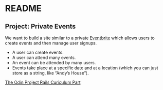# README
## Project: Private Events

We want to build a site similar to a private [Eventbrite]() which allows users to create events and then manage user signups.

* A user can create events. 
* A user can attend many events. 
* An event can be attended by many users. 
* Events take place at a specific date and at a location (which you can just store as a string, like “Andy’s House”).

[The Odin Project Rails Curiculum Part]()